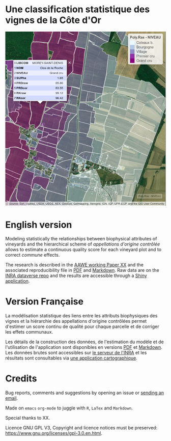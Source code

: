 # Une classification statistique des vignes de la Côte d'Or

![img](Figures/Capture.png)


# English version

Modeling statistically the relationships between biophysical attributes of vineyards and the hierarchical scheme of *appellations d'origine contrôlée* allows to estimate a continuous quality score for each vineyard plot and to correct *commune* effects.

The research is described in the [AAWE working Paper XX](WorkingPaper.pdf) and the associated reproducibility file in [PDF](ReproPaper.pdf) and [Markdown](ReproPaper.md). Raw data are on the [INRA dataverse repo](https://www6.inra.fr/datapartage/) and the results are accessible through a [Shiny application](https://geoind-wine.firebaseapp.com).


# Version Française

La modélisation statistique des liens entre les attributs biophysiques des vignes et la hiérarchie des appellations d'origine contrôlées permet d'estimer un score continu de qualité pour chaque parcelle et de corriger les effets communaux.

Les détails de la construction des données, de l'estimation du modèle et de l'utilisation de l'application sont disponibles en versions [PDF](DataPaper.pdf) et [Markdown](DataPaper.md). Les données brutes sont accessibles sur [le serveur de l'INRA](https://www6.inra.fr/datapartage/) et les résultats sont consultables via [une application cartographique](https://geoind-wine.firebaseapp.com).


# Credits

Bug reports, comments and suggestions by opening an issue or [sending an email](mailto:jsay@inra.fr).

Made on `emacs` `org-mode` to juggle with `R`, `LaTex` and `Markdown`.

Special thanks to XX.

Licence GNU GPL V3, Copyright and licence notices must be preserved: <https://www.gnu.org/licenses/gpl-3.0.en.html>.
